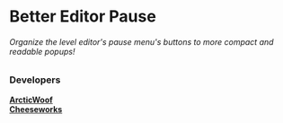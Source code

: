 # Better Editor Pause
###### Organize the level editor's pause menu's buttons to more compact and readable popups!

### Developers
**[ArcticWoof](https://github.com/DumbCaveSpider)**   
**[Cheeseworks](https://github.com/BlueWitherer)**
